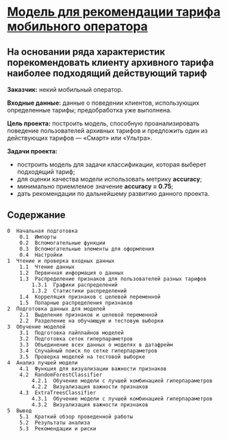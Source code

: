 # [Модель для рекомендации тарифа мобильного оператора](https://github.com/Nanobelka/Yandex_Praktikum/blob/main/mobile_tariff_recomendation/mobile_tariff_recomendation.ipynb)
## На основании ряда характеристик порекомендовать клиенту архивного тарифа наиболее подходящий действующий тариф

**Заказчик:** некий мобильный оператор.

**Входные данные:** данные о поведении клиентов, использующих определенные тарифы; предобработка уже выполнена.

**Цель проекта:** построить модель, способную проанализировать поведение пользователей архивных тарифов и предложить один из действующих тарифов — «Смарт» или «Ультра».

**Задачи проекта:**

- построить модель для задачи классификации, которая выберет подходящий тариф;
- для оценки качества модели использовать метрику **accuracy**;
- минимально приемлемое значение **accuracy = 0.75**;
- дать рекомендации по дальнейшему развитию данного проекта.

## Содержание
        
    0  Начальная подготовка
        0.1  Импорты
        0.2  Вспомогательные функции
        0.3  Вспомогательные элементы для оформления
        0.4  Настройки
    1  Чтение и проверка входных данных
        1.1  Чтение данных
        1.2  Первичная информация о данных
        1.3  Распределение признаков для пользователей разных тарифов
            1.3.1  Графики распределений
            1.3.2  Статистики распределений
        1.4  Корреляция признаков с целевой переменной
        1.5  Попарные распределения признаков
    2  Подготовка данных для моделей
        2.1  Выделение признаков и целевой переменной
        2.2  Разделение на обучающую и тестовую выборки
    3  Обучение моделей
        3.1  Подготовка пайплайнов моделей
        3.2  Подготовка сеток гиперпараметров
        3.3  Объединение всех данных о моделях в датафрейм
        3.4  Случайный поиск по сетке гиперпараметров
        3.5  Проверка моделей на тестовой выборке
    4  Анализ лучшей модели
        4.1  Функция для визуализации важности признаков
        4.2  RandomForestClassifier
            4.2.1  Обучение модели с лучшей комбинацией гиперпараметров
            4.2.2  Визуализация важности признаков
        4.3  ExtraTreesClassifier
            4.3.1  Обучение модели с лучшей комбинацией гиперпараметров
            4.3.2  Визуализация важности признаков
    5  Вывод
        5.1  Краткий обзор проведенной работы
        5.2  Результаты анализа
        5.3  Рекомендации и риски
